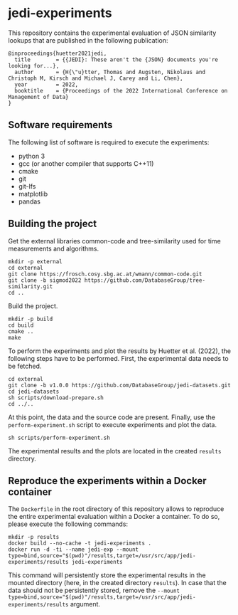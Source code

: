 # jedi-experiments

This repository contains the experimental evaluation of JSON similarity lookups that are published in the following publication:

```
@inproceedings{huetter2021jedi,
  title        = {{JEDI}: These aren't the {JSON} documents you're looking for...},
  author       = {H{\"u}tter, Thomas and Augsten, Nikolaus and Christoph M, Kirsch and Michael J, Carey and Li, Chen},
  year         = 2022,
  booktitle    = {Proceedings of the 2022 International Conference on Management of Data}
}
```

## Software requirements

The following list of software is required to execute the experiments:
  * python 3
  * gcc (or another compiler that supports C++11)
  * cmake
  * git
  * git-lfs
  * matplotlib
  * pandas

## Building the project

Get the external libraries common-code and tree-similarity used for time measurements and algorithms.
```
mkdir -p external
cd external
git clone https://frosch.cosy.sbg.ac.at/wmann/common-code.git
git clone -b sigmod2022 https://github.com/DatabaseGroup/tree-similarity.git
cd ..
```

Build the project.
```
mkdir -p build
cd build
cmake ..
make
```

To perform the experiments and plot the results by Huetter et al. (2022), the following steps have to be performed. First, the experimental data needs to be fetched.
```
cd external
git clone -b v1.0.0 https://github.com/DatabaseGroup/jedi-datasets.git
cd jedi-datasets
sh scripts/download-prepare.sh
cd ../..
```

At this point, the data and the source code are present. Finally, use the `perform-experiment.sh` script to execute experiments and plot the data.

```
sh scripts/perform-experiment.sh
```

The experimental results and the plots are located in the created `results` directory.

## Reproduce the experiments within a Docker container

The `Dockerfile` in the root directory of this repository allows to reproduce the entire experimental evaluation within a Docker a container. To do so, please execute the following commands:
```
mkdir -p results
docker build --no-cache -t jedi-experiments .
docker run -d -ti --name jedi-exp --mount type=bind,source="$(pwd)"/results,target=/usr/src/app/jedi-experiments/results jedi-experiments
```

This command will persistently store the experimental results in the mounted directory (here, in the created directory `results`). In case that the data should not be persistently stored, remove the `--mount type=bind,source="$(pwd)"/results,target=/usr/src/app/jedi-experiments/results` argument.